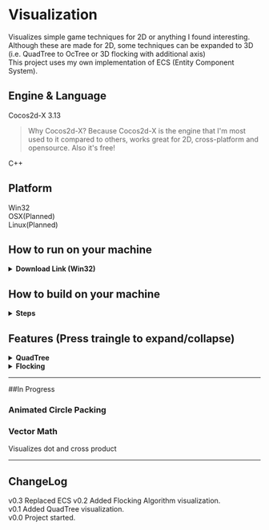 # Visualization
Visualizes simple game techniques for 2D or anything I found interesting.<br>
Although these are made for 2D, some techniques can be expanded to 3D (i.e. QuadTree to OcTree or 3D flocking with additional axis)<br>
This project uses my own implementation of ECS (Entity Component System).

## Engine & Language
Cocos2d-X 3.13<br>
> Why Cocos2d-X? Because Cocos2d-X is the engine that I'm most used to it compared to others, works great for 2D, cross-platform and opensource. Also it's free!<br>

C++

## Platform
Win32<br>
OSX(Planned)<br>
Linux(Planned)<br>

## How to run on your machine
<details>
<summary><b>Download Link (Win32)</b></summary>
Executable are available [**here**](https://drive.google.com/open?id=0BxL3wp7rb67tNmNvdXZ1emJXMTg). Download the zip file and open it with your archieve tool. Then run Visualization.exe.<br>
**Note: For Windows, you need Visual c++ Redistributable to run the program. Error message will tell you which DLL you are missing. Google the name of DLL for solution. Also, program might won't open if anti-virus blocks it.**
</details>

## How to build on your machine
<details>
<summary><b>Steps</b></summary>
**Note: I didn't upload entire Cocos2d-X project due to huge size (<200mb initial, <4Gb after building). If you know how Cocos2d-X works, then skip below steps and do it your way. Sources and resources can be found easily in repo folder.**<br>
- 1. Create new Cocos2d-X project. Version 3.13 version is preferred but any version after that will work (I hope).
- 2. Copy Classes folder and Releases folder in repo folder.
- 3. Paste to new Cocos2d-X project folder (where default Classes and Resources folder exists).
- 4. Overwrite if needed.
- 5. Open up the project and build.
</details>


## Features (Press traingle to expand/collapse)
<details>
<summary><b>QuadTree</b></summary>
#### Note
Visualizes 2D space collisions with quad tree. Optimizes number of collision comparison significantly than a bruteforce method (O(n^2)).<br>
Worst query time is O(n)<br>
#### Preview (Expand/Collapse)
<details> 
  <summary>QuadTree preview gif</summary>
   ![QuadTree Preview](https://github.com/bsy6766/Visualization/blob/master/gifs/QuadTree.gif)
</details>
#### Entities
Program only handles 1000 entities due to small screen and over 1000 entities did not seem necessary for demonstration purpose.

##### Modification
To add entity, LEFT CLICK any area in the orange box to add single entity on clicked position or press A to add 10 entities on random position.<br>
To remove entity, RIGHT CLICK on the entity to remove single entity or press E to remove first 10 entities on the entity list (FIFO).<br>
If entity is too small to remove, pause the simulation by pressing SPACE.<br>
To remove all entities, press C.

#### Tracking
To track single entity, click the entity (it's small so I receommend to pause the simulation by SPACE key and then click) you want to track. Blue entity will be the one you track and green entity will be the near entities which can possibly collide with blue one.<br>

#### Duplication Check
If duplication check is enabled, it avoids checking collision with entities that were already checked before.<br>
For this, I used fixed size of vector<int> look up table instead of std::unordered_map<int, bool> because map was very slow comapred to vector.<br>
Toggle this option by pressing D. 

#### Collision Resolution
If collision resolution is enabled, entity will kind of 'bounce off' from collided entity instead of passing by.<br>
Collidided/Colliding entities are shown as red on the screen.<br>
Toggle this option by pressing R.

#### Grid
If grid is enabled, you can see the sub division of QuadTree in the system. 
Toggle this option by pressing G.

#### QuadTree Level
You can increase of decrease QuadTree's maximum level of subdivision. <br>
This feature is limited between 5 and 10.<br>
Since simulation area is limited, it's hard to see QuadTree subdividing more than level 5.<br>

#### Numbber Count
This program will count how many collision check was performed on every frame. You can also check the current number of entities in the orange box. <br>
Numbers are displayed on right top of window.
</details>

<details>
<summary><b>Flocking</b></summary>
#### Note
Visualizes 2D space boids flocking. 

#### Preview (Expand/Collapse)
<details> 
  <summary>Flocking preview gif</summary>
   ![Flocking Preview](https://github.com/bsy6766/Visualization/blob/master/gifs/Flocking.gif)
</details>

#### Boids
Boids are entity that has direction and move on constant speed. Every frame(tick) it updates direction vector based on flocking algorithm.<br>
Maximum boids are limited to 400.

##### Modification
To add boid, LEFT CLICK any area in the orange box to add single entity on clicked position or press A to add 10 entities on random position.<br>
To remove entity, RIGHT CLICK on the entity to remove single entity or press E to remove first 10 entities on the entity list (FIFO).<br>
To remove all entities, press C.

#### Obstacle (See Avoid)
Obstacle is a circle object that can be placed in simulation world. Boids will try to avoid the obstacle in all cases.
##### Modification
To add obstacle, MIDDLE CLICK any area in the orange box to add single obstacle.<br>
To remove obstacle, MIDDLE CLICK on the obstacle.

#### Algorithm
Every boid follows these simple three steering behavior. <br>[Reference](http://www.red3d.com/cwr/boids/)

#### Alignment
Each boid steer towards the average heading of local boidmates.

#### Cohesion
Each boid steer to move toward the average position of local boidmates.

#### Separation
Each boid steer to void crowding local boidmates.

#### Avoid
This isn't one of the three steering behavior. I added this to make boids to avoid obstacle in the world.

#### Weights
Each steering behavior, including Avoid, has weight. Weight determines how much each behavior affects the final direction of each boid.

#### Tracking
To track single boid, LEFT CLICK the boid you want to track. Blue boid will be the one you track and green entity will be the near boids that are in tracking boid's sight range. Yellow sight range checker will be appear on tracking boid.<br>
To stop tracking, LEFT CLICK the boid you are tracking. 

#### QuadTree
This program uses Quad Tree like the QuadTree project in this repo to optimize comparison.

</details>

----
##In Progress
### Animated Circle Packing
### Vector Math
Visualizes dot and cross product

----
## ChangeLog
v0.3 Replaced ECS
v0.2 Added Flocking Algorithm visualization.<br>
v0.1 Added QuadTree visualization.<br>
v0.0 Project started.<br>
